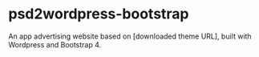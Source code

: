 # psd2wordpress-bootstrap

An app advertising website based on [downloaded theme URL], built with Wordpress and Bootstrap 4.
